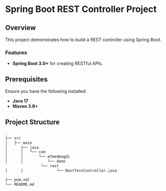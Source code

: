 # Spring Boot REST Controller Project

## Overview

This project demonstrates how to build a REST controller using Spring Boot. 

### Features

- **Spring Boot 3.0+** for creating RESTful APIs.


## Prerequisites

Ensure you have the following installed:

- **Java 17**
- **Maven 3.8+**

## Project Structure

```bash
.
├── src
│   ├── main
│      ├── java
│      │   └── com
│      │       └── m7medmagdi
│      │           └── demo
				└── rest
│      │               └── RestTestController.java

├── pom.xml
└── README.md
